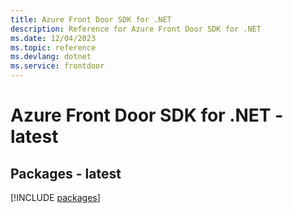 ```yaml
---
title: Azure Front Door SDK for .NET
description: Reference for Azure Front Door SDK for .NET
ms.date: 12/04/2023
ms.topic: reference
ms.devlang: dotnet
ms.service: frontdoor
---
```

# Azure Front Door SDK for .NET - latest
## Packages - latest
[!INCLUDE [packages](front-door-index.md)]